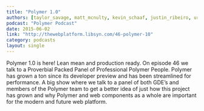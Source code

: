 ```yaml
---
title: "Polymer 1.0"
authors: [taylor_savage, matt_mcnulty, kevin_schaaf, justin_ribeiro, uri_shaked, mauro_solcia, jarom_mcdonald, erik_isaksen, danny_blue]
podcast: "Polymer Podcast"
date: 2015-06-02
link: "http://thewebplatform.libsyn.com/46-polymer-10"
category: podcasts
layout: single
---
```


Polymer 1.0 is here! Lean mean and production ready. On episode 46 we talk to a Proverbial Packed Panel of Professional
Polymer People. Polymer has grown a ton since its developer preview and has been streamlined for performance.
A big show where we talk to a panel of both GDE’s and members of the Polymer team to get a better idea of just how this
project has grown and why Polymer and web components as a whole are important for the modern and future web platform.

